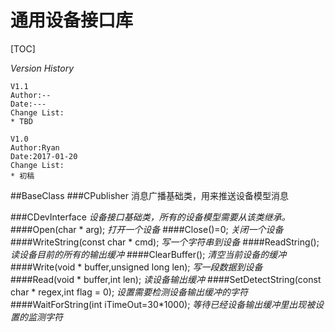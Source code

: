 # 通用设备接口库

[TOC]

*Version History*

```
V1.1
Author:--
Date:---
Change List:
* TBD

V1.0
Author:Ryan
Date:2017-01-20
Change List:
* 初稿

```

##BaseClass
###CPublisher
消息广播基础类，用来推送设备模型消息

###CDevInterface
*设备接口基础类，所有的设备模型需要从该类继承。*
####Open(char * arg);
*打开一个设备*
####Close()=0;
*关闭一个设备*
####WriteString(const char * cmd);
*写一个字符串到设备*
####ReadString();
*读设备目前的所有的输出缓冲*
####ClearBuffer();
*清空当前设备的缓冲*
####Write(void * buffer,unsigned long len);
*写一段数据到设备*
####Read(void * buffer,int len);
*读设备输出缓冲*
####SetDetectString(const char * regex,int flag = 0);
*设置需要检测设备输出缓冲的字符*
####WaitForString(int iTimeOut=30*1000);
*等待已经设备输出缓冲里出现被设置的监测字符*




